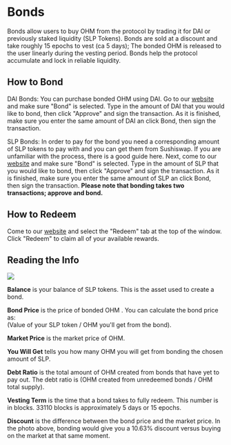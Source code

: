 # Bonds

Bonds allow users to buy OHM from the protocol by trading it for DAI or previously staked liquidity \(SLP Tokens\). Bonds are sold at a discount and take roughly 15 epochs to vest (ca 5 days); 
The bonded OHM is released to the user linearly during the vesting period. Bonds help the protocol accumulate and lock in reliable liquidity.

## How to Bond

DAI Bonds: You can purchase bonded OHM using DAI. Go to our [website](http://olympusdao.finance/#/bond) and make sure "Bond" is selected. Type in the amount of DAI that you would like to bond, then click "Approve" and sign the transaction. As it is finished, make sure you enter the same amount of DAI an click Bond, then sign the transaction. 

SLP Bonds: In order to pay for the bond you need a corresponding amount of SLP tokens to pay with and you can get them from Sushiswap. If you are unfamiliar with the process, there is a good guide here. Next, come to our [website](http://olympusdao.finance/#/bond) and make sure "Bond" is selected. Type in the amount of SLP that you would like to bond, then click "Approve" and sign the transaction. As it is finished, make sure you enter the same amount of SLP an click Bond, then sign the transaction. 
**Please note that bonding takes two transactions; approve and bond.**

## **How to Redeem**

Come to our [website](http://olympusdao.finance/#/bond) and select the "Redeem" tab at the top of the window. Click "Redeem" to claim all of your available rewards.

## Reading the Info

![](../.gitbook/assets/image.png)

**Balance** is your balance of SLP tokens. This is the asset used to create a bond.

**Bond Price** is the price of bonded OHM . You can calculate the bond price as:   
\(Value of your SLP token / OHM you'll get from the bond\).

**Market Price** is the market price of OHM.

**You Will Get** tells you how many OHM you will get from bonding the chosen amount of SLP.

**Debt Ratio** is the total amount of OHM created from bonds that have yet to pay out. The debt ratio is \(OHM created from unredeemed bonds / OHM total supply\).

**Vesting Term** is the time that a bond takes to fully redeem. This number is in blocks. 33110 blocks is approximately 5 days or 15 epochs.

**Discount** is the difference between the bond price and the market price. In the photo above, bonding would give you a 10.63% discount versus buying on the market at that same moment.
